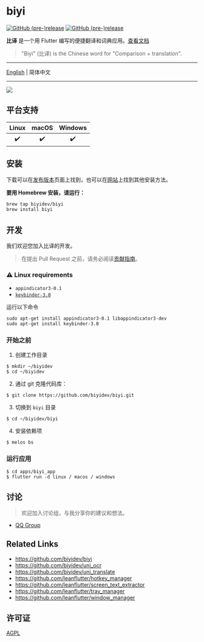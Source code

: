 # biyi

[![GitHub (pre-)release](https://img.shields.io/github/release/biyidev/biyi/all.svg?style=flat-square)](https://github.com/biyidev/biyi/releases) [![GitHub (pre-)release](https://img.shields.io/badge/distribute%20with-flutter__distributor-green?style=flat-square)](https://github.com/leanflutter/flutter_distributor)

**比译** 是一个用 Flutter 编写的便捷翻译和词典应用。[查看文档](https://biyidev.com/docs/)

> "Biyi" (比译) is the Chinese word for "Comparison + translation".

---

[English](./README.md) | 简体中文

---

![](https://biyidev.com/images/screenshots/biyi_extract_text_from_screen_selection.gif)

## 平台支持

| Linux | macOS | Windows |
| :---: | :---: | :-----: |
|   ✔️   |   ✔️   |    ✔️    |

## 安装

下载可以在[发布版本](https://github.com/biyidev/biyi/releases/latest)页面上找到，也可以在[网站](https://biyidev.com/release-notes)上找到其他安装方法。

**要用 Homebrew 安装，请运行：**

```bash
brew tap biyidev/biyi
brew install biyi
```

## 开发

我们欢迎您加入比译的开发。

> 在提出 Pull Request 之前，请务必阅读[贡献指南](https://github.com/biyidev/biyi/blob/main/.github/CONTRIBUTING.md)。

### ⚠️ Linux requirements

- `appindicator3-0.1`
- [`keybinder-3.0`](https://github.com/kupferlauncher/keybinder)

运行以下命令

```
sudo apt-get install appindicator3-0.1 libappindicator3-dev
sudo apt-get install keybinder-3.0
```

### 开始之前

1. 创建工作目录

```
$ mkdir ~/biyidev
$ cd ~/biyidev
```

2. 通过 git 克隆代码库：

```
$ git clone https://github.com/biyidev/biyi.git
```

3. 切换到 `biyi` 目录

```
$ cd ~/biyidev/biyi
```

4. 安装依赖项

```
$ melos bs
```

### 运行应用

```
$ cd apps/biyi_app
$ flutter run -d linux / macos / windows
```

## 讨论

> 欢迎加入讨论组，与我分享你的建议和想法。

- [QQ Group](https://jq.qq.com/?_wv=1027&k=vYQ5jW7y)

## Related Links

- https://github.com/biyidev/biyi
- https://github.com/biyidev/uni_ocr
- https://github.com/biyidev/uni_translate
- https://github.com/leanflutter/hotkey_manager
- https://github.com/leanflutter/screen_text_extractor
- https://github.com/leanflutter/tray_manager
- https://github.com/leanflutter/window_manager

## 许可证

[AGPL](./LICENSE)
